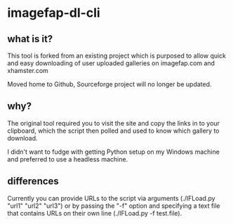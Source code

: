 # imagefap-dl-cli

## what is it?
This tool is forked from an existing project which is purposed to allow quick and easy downloading of user uploaded galleries on imagefap.com and xhamster.com

Moved home to Github, Sourceforge project will no longer be updated.

## why?
The original tool required you to visit the site and copy the links in to your clipboard, which the script then polled and used to know which gallery to download.

I didn't want to fudge with getting Python setup on my Windows machine and preferred to use a headless machine.


## differences
Currently you can provide URLs to the script via arguments (./IFLoad.py "url1" "url2" "url3") or by passing the "-f" option and specifying a text file that contains URLs on their own line (./IFLoad.py -f test.file).
